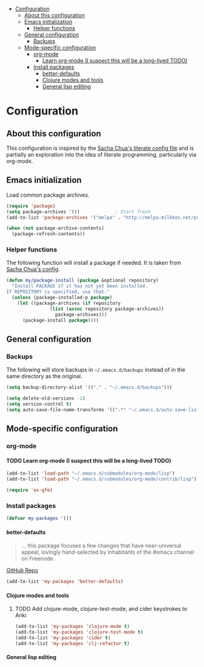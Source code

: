 - [Configuration](#configuration)
  - [About this configuration](#about-this-configuration)
  - [Emacs initialization](#emacs-initialization)
    - [Helper functions](#helper-functions)
  - [General configuration](#general-configuration)
    - [Backups](#backups)
  - [Mode-specific configuration](#mode-specific-configuration)
    - [org-mode](#org-mode)
      - [Learn org-mode (I suspect this will be a long-lived TODO)](#learn-org-mode-(i-suspect-this-will-be-a-long-lived-todo))
    - [Install packages](#install-packages)
      - [better-defaults](#better-defaults)
      - [Clojure modes and tools](#clojure-modes-and-tools)
      - [General lisp editing](#general-lisp-editing)


# Configuration<a id="sec-1"></a>

## About this configuration<a id="sec-1-1"></a>

This configuration is inspired by the [Sacha Chua's literate config
file](http://dl.dropboxusercontent.com/u/3968124/sacha-emacs.html#sec-1) and is partially an exploration into the idea of literate
programming, particularly via org-mode.

## Emacs initialization<a id="sec-1-2"></a>

Load common package archives.

```lisp
(require 'package)
(setq package-archives '())             ; Start fresh
(add-to-list 'package-archives '("melpa" . "http://melpa.milkbox.net/packages/") t)

(when (not package-archive-contents)
  (package-refresh-contents))
```

### Helper functions<a id="sec-1-2-1"></a>

The following function will install a package if needed. It is taken from [Sacha
Chua's config](http://dl.dropboxusercontent.com/u/3968124/sacha-emacs.html#sec-1-3-5).

```lisp
(defun my/package-install (package &optional repository)
  "Install PACKAGE if it has not yet been installed.
If REPOSITORY is specified, use that."
  (unless (package-installed-p package)
    (let ((package-archives (if repository
				(list (assoc repository package-archives))
			      package-archives)))
      (package-install package))))
```

## General configuration<a id="sec-1-3"></a>

### Backups<a id="sec-1-3-1"></a>

The following will store backups in `~/.emacs.d/backups` instead of in the same
directory as the original.

```lisp
(setq backup-directory-alist '(("." . "~/.emacs.d/backups")))

(setq delete-old-versions -1)
(setq version-control t)
(setq auto-save-file-name-transforms '((".*" "~/.emacs.d/auto-save-list" t)))
```

## Mode-specific configuration<a id="sec-1-4"></a>

### org-mode<a id="sec-1-4-1"></a>

#### TODO Learn org-mode (I suspect this will be a long-lived TODO)<a id="sec-1-4-1-1"></a>

```lisp
(add-to-list 'load-path "~/.emacs.d/submodules/org-mode/lisp")
(add-to-list 'load-path "~/.emacs.d/submodules/org-mode/contrib/lisp")

(require 'ox-gfm)
```

### Install packages<a id="sec-1-4-2"></a>

```lisp
(defvar my-packages '())
```

#### better-defaults<a id="sec-1-4-2-1"></a>

> &#x2026; this package focuses a few changes that have near-universal appeal, lovingly hand-selected by inhabitants of the #emacs channel on Freenode.

[GitHub Repo](https://github.com/technomancy/better-defaults)

```lisp
(add-to-list 'my-packages 'better-defaults)
```

#### Clojure modes and tools<a id="sec-1-4-2-2"></a>

1.  TODO Add clojure-mode, clojure-test-mode, and cider keystrokes to Anki

    ```lisp
    (add-to-list 'my-packages 'clojure-mode t)
    (add-to-list 'my-packages 'clojure-test-mode t)
    (add-to-list 'my-packages 'cider t)
    (add-to-list 'my-packages 'clj-refactor t)
    ```

#### General lisp editing<a id="sec-1-4-2-3"></a>
